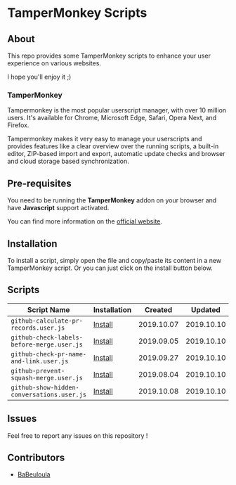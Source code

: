 # TamperMonkey Scripts

## About

This repo provides some TamperMonkey scripts to enhance your user experience on various websites.

I hope you'll enjoy it ;)

### TamperMonkey

Tampermonkey is the most popular userscript manager, with over 10 million users. It's available for Chrome, Microsoft Edge, Safari, Opera Next, and Firefox.

Tampermonkey makes it very easy to manage your userscripts and provides features like a clear overview over the running scripts, a built-in editor, ZIP-based import and export, automatic update checks and browser and cloud storage based synchronization.

## Pre-requisites

You need to be running the **TamperMonkey** addon on your browser and have **Javascript** support activated.

You can find more information on the [official website](https://www.tampermonkey.net/).

## Installation

To install a script, simply open the file and copy/paste its content in a new TamperMonkey script. Or you can just click on the install button below.

## Scripts

Script Name	                               | Installation     | Created    | Updated
------------------------------------------ | ---------------- | -----------| ----------
`github-calculate-pr-records.user.js`      | [Install][cpr]   | 2019.10.07 | 2019.10.10
`github-check-labels-before-merge.user.js` | [Install][clbm]  | 2019.09.05 | 2019.10.10
`github-check-pr-name-and-link.user.js`    | [Install][cpnal] | 2019.09.27 | 2019.10.10
`github-prevent-squash-merge.user.js`      | [Install][psm]   | 2019.08.04 | 2019.10.10
`github-show-hidden-conversations.user.js` | [Install][shc]   | 2019.10.08 | 2019.10.10

[cpr]: https://raw.githubusercontent.com/cyprille/tampermonkey-scripts/master/scripts/github-calculate-pr-records.user.js
[clbm]: https://raw.githubusercontent.com/cyprille/tampermonkey-scripts/master/scripts/github-check-labels-before-merge.user.js
[cpnal]: https://raw.githubusercontent.com/cyprille/tampermonkey-scripts/master/scripts/github-check-pr-name-and-link.user.js
[psm]: https://raw.githubusercontent.com/cyprille/tampermonkey-scripts/master/scripts/github-prevent-squash-merge.user.js
[shc]: https://raw.githubusercontent.com/cyprille/tampermonkey-scripts/master/scripts/github-show-hidden-conversations.user.js

## Issues
Feel free to report any issues on this repository !

## Contributors

- [BaBeuloula](https://github.com/babeuloula/)
